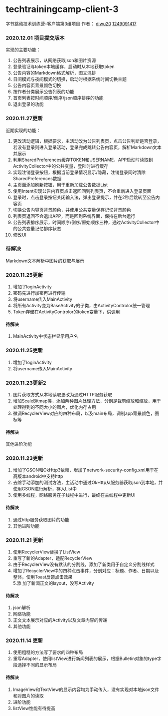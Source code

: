 # techtrainingcamp-client-3
字节跳动技术训练营-客户端第3组项目
作者： 
[diwu20](https://github.com/diwu20)
[1249091417](https://github.com/1249091417)

### 2020.12.01 项目提交版本
实现的主要功能：  
1. 公告列表展示，从网络获取json和图片资源  
2. 登录验证与token本地缓存，启动时从本地获取token
3. 公告内容的Markdown格式解析，图文混排
4. 日间模式与夜间模式的切换，启动时根据系统时间切换主题
5. 公告内容页背景颜色切换
6. 按作者分类展示公告列表的功能
7. 首页列表按时间顺序/倒序/json顺序排序的功能
8. 退出登录的功能

### 2020.11.27更新  
近期实现的功能：  
1. 更改活动逻辑，根据要求，主活动改为公告列表页，点击公告判断是否登录，若没有登录则进入登录活动，登录完成跳转公告内容页，解析Markdown文本并展示  
2. 利用SharedPreferences缓存TOKEN和USERNAME，APP启动时读取到ActivityCollector中的公共变量，登陆时进行缓存  
3. 实现注销登录按钮，根据当前登录情况显示/隐藏，注销登录同时清除SharedPreferences数据  
4. 主页面添加刷新按钮，用于重新加载公告数据List  
5. 使用Intent实现公告内容页点击返回回到列表页，不会重新进入登录页面  
6. 登录时，点击登录按钮关闭输入法，弹出登录提示，并在2秒后跳转至公告内容页  
7. 切换公告内容页背景颜色，并使用公共变量保存记忆背景颜色  
8. 列表页返回不会退出APP，而是回到系统界面，保持在后台运行  
9. 公告列表排序展示，时间顺序/倒序/原始顺序三种，通过ActivityCollector中的公共变量记忆排序状态
9. 修改UI  
### 待解决  
Markdown文本解析中图片的获取与展示

### 2020.11.25更新  

1. 增加了loginActivity  
2. 密码先进行加密再进行传输  
3. 将username传入MainActivity  
4. 将所有Activity变为BaseActivity的子类，由ActivityControlor统一管理  
5. Token存储在ActivityControlor的token变量下，供调用  

#### 待解决  
1. MainActivity中状态栏显示用户名  

### 2020.11.25更新

1. 增加了loginActivity
2. 将username传入MainActivity

### 2020.11.23更新2

1. 图片获取方式从本地读取更改为通过HTTP服务获取
2. 增加ScaleBitmap类，添加两种图片处理方法，分别是裁剪缩放和缩放，用于处理得到的不同大小的图片，优化内存占用
3. 微调RecyclerView对应的四种布局，以及main布局，调制app背景颜色，图标等

#### 待解决  
其他进阶功能

### 2020.11.23更新
1. 增加了GSON和OkHttp3依赖，增加了network-security-config.xml用于在高版本android中支持http  
2. 去除手动添加的测试方法，主活动中通过OkHttp从服务器获取json到本地，并使用GSON进行解析，存入List中  
3. 使用多线程，网络服务在子线程中进行，最终在主线程中更新UI  

#### 待解决  
1. 通过http服务获取图片的功能
2. 其他进阶功能

### 2020.11.21 更新
1. 使用RecyclerView替换了ListView  
2. 重写了新的Adapter，适配RecyclerView  
3. 由于RecyclerView没有默认的分割线，添加了新类用于自定义分割线样式  
4. 增加了RecyclerView中的四种点击事件，分别对应：标题、作者、日期以及整体，使用Toast反馈点击效果  
5.添 加了新闻正文的layout，没写Activity  

#### 待解决 
1. json解析  
2. 网络功能  
3. 正文文本展示对应的Activity以及文章内容的传递  
4. 其他功能  


### 2020.11.14 更新
1. 使用粗糙的方法写了要求的四种布局  
2. 重写Adapter，使用listView进行新闻列表的展示，根据Bulletin对象的type字段选择不同的显示布局  
#### 待解决  
1. ImageView和TextView的显示内容均为手动传入，没有实现对本地json文件和对图片的读取  
2. 进阶功能  
3. listView性能有待提高  
